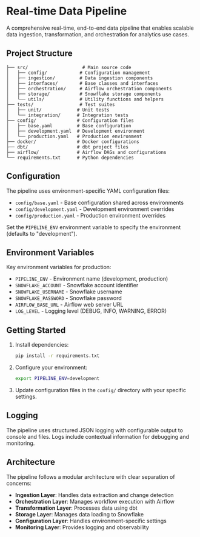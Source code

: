 # Real-time Data Pipeline

A comprehensive real-time, end-to-end data pipeline that enables scalable data ingestion, transformation, and orchestration for analytics use cases.

## Project Structure

```
├── src/                    # Main source code
│   ├── config/            # Configuration management
│   ├── ingestion/         # Data ingestion components
│   ├── interfaces/        # Base classes and interfaces
│   ├── orchestration/     # Airflow orchestration components
│   ├── storage/           # Snowflake storage components
│   └── utils/             # Utility functions and helpers
├── tests/                 # Test suites
│   ├── unit/             # Unit tests
│   └── integration/      # Integration tests
├── config/               # Configuration files
│   ├── base.yaml         # Base configuration
│   ├── development.yaml  # Development environment
│   └── production.yaml   # Production environment
├── docker/               # Docker configurations
├── dbt/                  # dbt project files
├── airflow/              # Airflow DAGs and configurations
└── requirements.txt      # Python dependencies
```

## Configuration

The pipeline uses environment-specific YAML configuration files:

- `config/base.yaml` - Base configuration shared across environments
- `config/development.yaml` - Development environment overrides
- `config/production.yaml` - Production environment overrides

Set the `PIPELINE_ENV` environment variable to specify the environment (defaults to "development").

## Environment Variables

Key environment variables for production:

- `PIPELINE_ENV` - Environment name (development, production)
- `SNOWFLAKE_ACCOUNT` - Snowflake account identifier
- `SNOWFLAKE_USERNAME` - Snowflake username
- `SNOWFLAKE_PASSWORD` - Snowflake password
- `AIRFLOW_BASE_URL` - Airflow web server URL
- `LOG_LEVEL` - Logging level (DEBUG, INFO, WARNING, ERROR)

## Getting Started

1. Install dependencies:
   ```bash
   pip install -r requirements.txt
   ```

2. Configure your environment:
   ```bash
   export PIPELINE_ENV=development
   ```

3. Update configuration files in the `config/` directory with your specific settings.

## Logging

The pipeline uses structured JSON logging with configurable output to console and files. Logs include contextual information for debugging and monitoring.

## Architecture

The pipeline follows a modular architecture with clear separation of concerns:

- **Ingestion Layer**: Handles data extraction and change detection
- **Orchestration Layer**: Manages workflow execution with Airflow
- **Transformation Layer**: Processes data using dbt
- **Storage Layer**: Manages data loading to Snowflake
- **Configuration Layer**: Handles environment-specific settings
- **Monitoring Layer**: Provides logging and observability
